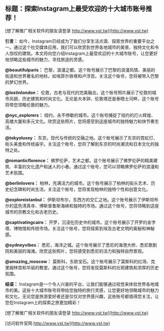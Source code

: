 ## **标题：探索Instagram上最受欢迎的十大城市账号推荐！**

[想了解推广相关软件的朋友请登录 http://www.vst.tw](http://www.vst.tw)

**引言：**
如今，Instagram已经成为了我们分享生活点滴、探索世界的重要平台之一。通过这个社交媒体应用，我们可以欣赏到世界各地城市的美景、独特文化和令人惊叹的建筑。本文将向您介绍Instagram上最受欢迎的十大城市账号，让您更好地领略这些城市的魅力，寻找旅途的灵感。

**@beautifulparis：**
巴黎，浪漫之都。这个账号展示了巴黎的浪漫风情、美丽的街道和世界著名的地标，如埃菲尔铁塔和卢浮宫。关注这个账号，您将被带入巴黎的梦幻世界。

**@lostinlondon：**
伦敦，古老与现代的完美融合。这个账号照片展示了伦敦的城市风貌、历史建筑和时尚文化。无论是大本钟、伦敦塔还是泰晤士河畔，这个账号将带您领略伦敦的魅力。

**@nyc_explorers：**
纽约，永不停歇的城市。这个账号捕捉了纽约的灯火辉煌、高楼大厦和多元文化。欣赏这些照片，您将感受到这座城市的独特魅力和快节奏生活。

**@tokyoluxey：**
东京，现代与传统的交融之地。这个账号展示了东京的霓虹灯、街头美食和传统庙宇。关注这个账号，您将了解到东京的时尚潮流和日本文化的独特之处。

**@romanticflorence：**
佛罗伦萨，艺术之都。这个账号展示了佛罗伦萨的精美建筑、丰富的文化遗产和迷人的小巷。通过这个账号，您可以领略佛罗伦萨的浪漫和艺术氛围。

**@berlinlovers：**
柏林，充满活力的城市。这个账号展示了柏林的街头艺术、历史纪念碑和时尚生活。关注这个账号，您将发现柏林的独特个性和创意文化。

**@exploreistanbul：**
伊斯坦布尔，东西方的交汇之地。这个账号展示了伊斯坦布尔的蓝色清真寺、博斯普鲁斯海峡和独特的市场。通过这个账号，您将领略到这座城市的宗教文化和古老历史。

**@captivatingcairo：**
开罗，沉浸在历史中的城市。这个账号展示了开罗的金字塔、博物馆和传统市场。关注这个账号，您将探索到埃及古老文明的奥秘和神秘感。

**@sydneyvibes：**
悉尼，海洋之城。这个账号展示了悉尼的海港大桥、悉尼歌剧院和美丽的海滩。欣赏这些照片，您将感受到悉尼的活力和独特自然景观。

**@amazing_moscow：**
莫斯科，东欧宝石。这个账号展示了莫斯科的红场、克里姆林宫和华丽的教堂。通过这个账号，您将发现莫斯科的壮观建筑和浓厚的历史氛围。

**结语：**
Instagram是一个令人兴奋的平台，让我们能够通过视觉来体验世界各地城市的美。这些十大城市账号将带给您独特的旅行灵感，让您更好地领略城市的魅力和文化。无论您是旅游爱好者还是仅仅对世界感兴趣，这些账号都值得您关注，让您在Instagram上的探索之旅更加精彩！

[想了解推广相关软件的朋友请登录 http://www.vst.tw](http://www.vst.tw)


[访问软件官网 http://www.vst.tw](http://www.vst.tw)
